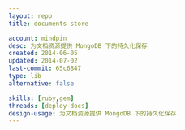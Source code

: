 ```yaml
---
layout: repo
title: documents-store

account: mindpin
desc: 为文档资源提供 MongoDB 下的持久化保存
created: 2014-06-05
updated: 2014-07-02
last-commit: 65c6847
type: lib
alternative: false

skills: [ruby,gem]
threads: [deploy-docs]
design-usage: 为文档资源提供 MongoDB 下的持久化保存
---
```

